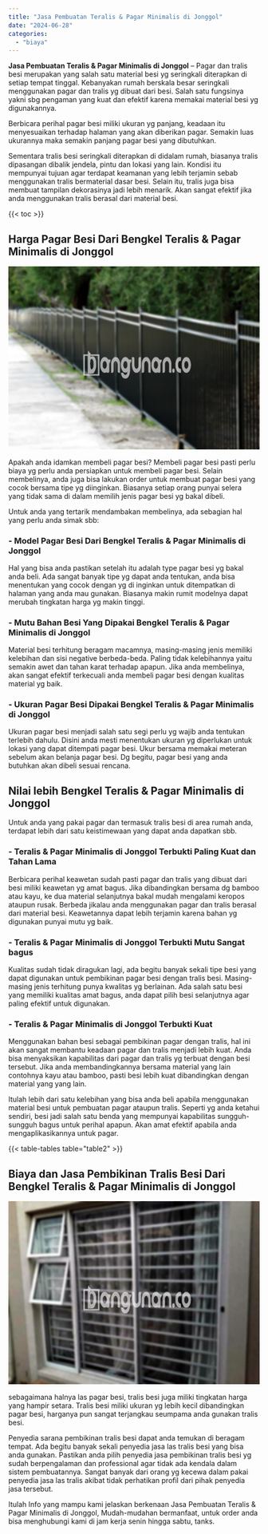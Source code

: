 ```yaml
---
title: "Jasa Pembuatan Teralis & Pagar Minimalis di Jonggol"
date: "2024-06-28"
categories: 
  - "biaya"
---
```


**Jasa Pembuatan Teralis & Pagar Minimalis di Jonggol** – Pagar dan tralis besi merupakan yang salah satu material besi yg seringkali diterapkan di setiap tempat tinggal. Kebanyakan rumah berskala besar seringkali menggunakan pagar dan tralis yg dibuat dari besi. Salah satu fungsinya yakni sbg pengaman yang kuat dan efektif karena memakai material besi yg digunakannya.

Berbicara perihal pagar besi miliki ukuran yg panjang, keadaan itu menyesuaikan terhadap halaman yang akan diberikan pagar. Semakin luas ukurannya maka semakin panjang pagar besi yang dibutuhkan.

Sementara tralis besi seringkali diterapkan di didalam rumah, biasanya tralis dipasangan dibalik jendela, pintu dan lokasi yang lain. Kondisi itu mempunyai tujuan agar terdapat keamanan yang lebih terjamin sebab menggunakan tralis bermaterial dasar besi. Selain itu, tralis juga bisa membuat tampilan dekorasinya jadi lebih menarik. Akan sangat efektif jika anda menggunakan tralis berasal dari material besi.

{{< toc >}}

## Harga Pagar Besi Dari Bengkel Teralis & Pagar Minimalis di Jonggol

![Jasa Pembuatan Teralis & Pagar Minimalis di Jonggol](/images/pagar-minimalis-murah-64.png)

Apakah anda idamkan membeli pagar besi? Membeli pagar besi pasti perlu biaya yg perlu anda persiapkan untuk membeli pagar besi. Selain membelinya, anda juga bisa lakukan order untuk membuat pagar besi yang cocok bersama tipe yg diinginkan. Biasanya setiap orang punyai selera yang tidak sama di dalam memilih jenis pagar besi yg bakal dibeli.

Untuk anda yang tertarik mendambakan membelinya, ada sebagian hal yang perlu anda simak sbb:
### \- Model Pagar Besi Dari Bengkel Teralis & Pagar Minimalis di Jonggol

Hal yang bisa anda pastikan setelah itu adalah type pagar besi yg bakal anda beli. Ada sangat banyak tipe yg dapat anda tentukan, anda bisa menentukan yang cocok dengan yg di inginkan untuk ditempatkan di halaman yang anda mau gunakan. Biasanya makin rumit modelnya dapat merubah tingkatan harga yg makin tinggi.

### \- Mutu Bahan Besi Yang Dipakai Bengkel Teralis & Pagar Minimalis di Jonggol

Material besi terhitung beragam macamnya, masing-masing jenis memiliki kelebihan dan sisi negative berbeda-beda. Paling tidak kelebihannya yaitu semakin awet dan tahan karat terhadap apapun. Jika anda membelinya, akan sangat efektif terkecuali anda membeli pagar besi dengan kualitas material yg baik.

### \- Ukuran Pagar Besi Dipakai Bengkel Teralis & Pagar Minimalis di Jonggol

Ukuran pagar besi menjadi salah satu segi perlu yg wajib anda tentukan terlebih dahulu. Disini anda mesti menentukan ukuran yg diperlukan untuk lokasi yang dapat ditempati pagar besi. Ukur bersama memakai meteran sebelum akan belanja pagar besi. Dg begitu, pagar besi yang anda butuhkan akan dibeli sesuai rencana.

## Nilai lebih Bengkel Teralis & Pagar Minimalis di Jonggol

Untuk anda yang pakai pagar dan termasuk tralis besi di area rumah anda, terdapat lebih dari satu keistimewaan yang dapat anda dapatkan sbb.

### \- Teralis & Pagar Minimalis di Jonggol Terbukti Paling Kuat dan Tahan Lama

Berbicara perihal keawetan sudah pasti pagar dan tralis yang dibuat dari besi miliki keawetan yg amat bagus. Jika dibandingkan bersama dg bamboo atau kayu, ke dua material selanjutnya bakal mudah mengalami keropos ataupun rusak. Berbeda jikalau anda menggunakan pagar dan tralis berasal dari material besi. Keawetannya dapat lebih terjamin karena bahan yg digunakan punyai mutu yg baik.

### \- Teralis & Pagar Minimalis di Jonggol Terbukti Mutu Sangat bagus

Kualitas sudah tidak diragukan lagi, ada begitu banyak sekali tipe besi yang dapat digunakan untuk pembikinan pagar besi dengan tralis besi. Masing-masing jenis terhitung punya kwalitas yg berlainan. Ada salah satu besi yang memiliki kualitas amat bagus, anda dapat pilih besi selanjutnya agar paling efektif untuk digunakan.

### \- Teralis & Pagar Minimalis di Jonggol Terbukti Kuat

Menggunakan bahan besi sebagai pembikinan pagar dengan tralis, hal ini akan sangat membantu keadaan pagar dan tralis menjadi lebih kuat. Anda bisa menyaksikan kapabilitas dari pagar dan tralis yg terbuat dengan besi tersebut. Jika anda membandingkannya bersama material yang lain contohnya kayu atau bamboo, pasti besi lebih kuat dibandingkan dengan material yang yang lain.

Itulah lebih dari satu kelebihan yang bisa anda beli apabila menggunakan material besi untuk pembuatan pagar ataupun tralis. Seperti yg anda ketahui sendiri, besi jadi salah satu benda yang mempunyai kapabilitas sungguh-sungguh bagus untuk perihal apapun. Akan amat efektif apabila anda mengaplikasikannya untuk pagar.

{{< table-tables table="table2" >}}

## Biaya dan Jasa Pembikinan Tralis Besi Dari Bengkel Teralis & Pagar Minimalis di Jonggol

![Jasa Pembuatan Teralis & Pagar Minimalis di Jonggol](/images/teralis-minimalis-murah-22.png)

sebagaimana halnya las pagar besi, tralis besi juga miliki tingkatan harga yang hampir setara. Tralis besi miliki ukuran yg lebih kecil dibandingkan pagar besi, harganya pun sangat terjangkau seumpama anda gunakan tralis besi.

Penyedia sarana pembikinan tralis besi dapat anda temukan di beragam tempat. Ada begitu banyak sekali penyedia jasa las tralis besi yang bisa anda gunakan. Pastikan anda pilih penyedia jasa pembikinan tralis besi yg sudah berpengalaman dan professional agar tidak ada kendala dalam sistem pembuatannya. Sangat banyak dari orang yg kecewa dalam pakai penyedia jasa las tralis akibat tidak perhatikan profil dari pihak penyedia jasa tersebut.

Itulah Info yang mampu kami jelaskan berkenaan Jasa Pembuatan Teralis & Pagar Minimalis di Jonggol, Mudah-mudahan bermanfaat, untuk order anda bisa menghubungi kami di jam kerja senin hingga sabtu, tanks.

